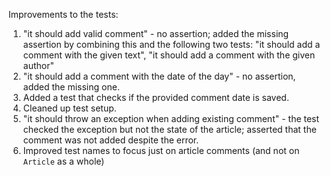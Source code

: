Improvements to the tests:
1. "it should add valid comment" - no assertion; added the missing assertion by combining this and the following two tests: "it should add a comment with the given text", "it should add a comment with the given author"
2. "it should add a comment with the date of the day" - no assertion, added the missing one.
3. Added a test that checks if the provided comment date is saved.
4. Cleaned up test setup.
5. "it should throw an exception when adding existing comment" - the test checked the exception but not the state of the article; asserted that the comment was not added despite the error.
6. Improved test names to focus just on article comments (and not on `Article` as a whole)
